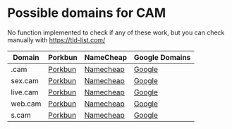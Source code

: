 # Possible domains for CAM

No function implemented to check if any of these work, but you can check manually with https://tld-list.com/

| Domain | Porkbun | NameCheap | Google Domains |
|---|---|---|---|
| .cam | [Porkbun](https://porkbun.com/checkout/search?prb=e814663da1&tlds=&idnLanguage=&search=search&q=.cam) | [Namecheap](https://www.namecheap.com/domains/registration/results/?domain=.cam) | [Google](https://domains.google.com/registrar/search?searchTerm=.cam) |
| sex.cam | [Porkbun](https://porkbun.com/checkout/search?prb=e814663da1&tlds=&idnLanguage=&search=search&q=sex.cam) | [Namecheap](https://www.namecheap.com/domains/registration/results/?domain=sex.cam) | [Google](https://domains.google.com/registrar/search?searchTerm=sex.cam) |
| live.cam | [Porkbun](https://porkbun.com/checkout/search?prb=e814663da1&tlds=&idnLanguage=&search=search&q=live.cam) | [Namecheap](https://www.namecheap.com/domains/registration/results/?domain=live.cam) | [Google](https://domains.google.com/registrar/search?searchTerm=live.cam) |
| web.cam | [Porkbun](https://porkbun.com/checkout/search?prb=e814663da1&tlds=&idnLanguage=&search=search&q=web.cam) | [Namecheap](https://www.namecheap.com/domains/registration/results/?domain=web.cam) | [Google](https://domains.google.com/registrar/search?searchTerm=web.cam) |
| s.cam | [Porkbun](https://porkbun.com/checkout/search?prb=e814663da1&tlds=&idnLanguage=&search=search&q=s.cam) | [Namecheap](https://www.namecheap.com/domains/registration/results/?domain=s.cam) | [Google](https://domains.google.com/registrar/search?searchTerm=s.cam) |
